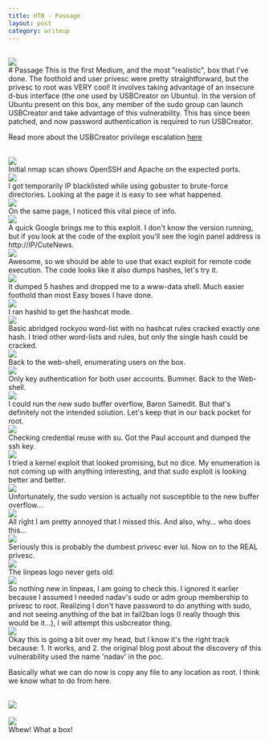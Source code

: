 ```yaml
---
title: HTB - Passage
layout: post
category: writeup
---
```

<br/>
<img src="../assets/img/htb/medium/Passage/title-card.png">
<br/>
# Passage
This is the first Medium, and the most "realistic", box that I've done.  The foothold and user privesc were pretty straightforward, but the privesc to root was VERY cool!  It involves taking advantage of an insecure d-bus interface (the one used by USBCreator on Ubuntu).  In the version of Ubuntu present on this box, any member of the sudo group can launch USBCreator and take advantage of this vulnerability.  This has since been patched, and now password authentication is required to run USBCreator.

<br/>

Read more about the USBCreator privilege escalation [here](https://unit42.paloaltonetworks.com/usbcreator-d-bus-privilege-escalation-in-ubuntu-desktop/)

<br/>
<img src="../assets/img/htb/medium/Passage/nmap.png">
<br/>
Initial nmap scan shows OpenSSH and Apache on the expected ports.

<br/>
<img src="../assets/img/htb/medium/Passage/fail2ban.png">
<br/>
I got temporarily IP blacklisted while using gobuster to brute-force directories.  Looking at the page it is easy to see what happened.

<br/>
<img src="../assets/img/htb/medium/Passage/poweredby.png">
<br/>
On the same page, I noticed this vital piece of info.

<br/>
<img src="../assets/img/htb/medium/Passage/rce1.png">
<br/>
A quick Google brings me to this exploit.  I don't know the version running, but if you look at the code of the exploit you'll see the login panel address is http://IP/CuteNews.

<br/>
<img src="../assets/img/htb/medium/Passage/rce2.png">
<br/>
Awesome, so we should be able to use that exact exploit for remote code execution.  The code looks like it also dumps hashes, let's try it.  

<br/>
<img src="../assets/img/htb/medium/Passage/rce3.png">
<br/>
It dumped 5 hashes and dropped me to a www-data shell.  Much easier foothold than most Easy boxes I have done.

<br/>
<img src="../assets/img/htb/medium/Passage/hashid.png">
<br/>
I ran hashid to get the hashcat mode.

<br/>
<img src="../assets/img/htb/medium/Passage/hashcat1.png">
<br/>
Basic abridged rockyou word-list with no hashcat rules cracked exactly one hash.  I tried other word-lists and rules, but only the single hash could be cracked.

<br/>
<img src="../assets/img/htb/medium/Passage/users.png">
<br/>
Back to the web-shell, enumerating users on the box.

<br/>
<img src="../assets/img/htb/medium/Passage/sshnopass.png">
<br/>
Only key authentication for both user accounts. Bummer.  Back to the Web-shell.

<br/>
<img src="../assets/img/htb/medium/Passage/sudoversion.png">
<br/>
I could run the new sudo buffer overflow, Baron Samedit.  But that's definitely not the intended solution.  Let's keep that in our back pocket for root.

<br/>
<img src="../assets/img/htb/medium/Passage/paul.png">
<br/>
Checking credential reuse with su.  Got the Paul account and dumped the ssh key.

<br/>
<img src="../assets/img/htb/medium/Passage/cve-2019-13272.png">
<br/>
I tried a kernel exploit that looked promising, but no dice.  My enumeration is not coming up with anything interesting, and that sudo exploit is looking better and better.

<br/>
<img src="../assets/img/htb/medium/Passage/baron-no-work.png">
<br/>
Unfortunately, the sudo version is actually not susceptible to the new buffer overflow...


<br/>
<img src="../assets/img/htb/medium/Passage/samekey.png">
<br/>
All right I am pretty annoyed that I missed this.  And also, why... who does this...


<br/>
<img src="../assets/img/htb/medium/Passage/nadav.png">
<br/>
Seriously this is probably the dumbest privesc ever lol.  Now on to the REAL privesc.

<br/>
<img src="../assets/img/htb/medium/Passage/linpeas.png">
<br/>
The linpeas logo never gets old.

<br/>
<img src="../assets/img/htb/medium/Passage/USBcreator.png">
<br/>
So nothing new in linpeas, I am going to check this.  I ignored it earlier because I assumed I needed nadav's sudo or adm group membership to privesc to root.  Realizing I don't have password to do anything with sudo, and not seeing anything of the bat in fail2ban logs (I really though this would be it...), I will attempt this usbcreator thing.

<br/>
<img src="../assets/img/htb/medium/Passage/test.png">
<br/>
Okay this is going a bit over my head, but I know it's the right track because: 1. It works, and 2. the original blog post about the discovery of this vulnerability used the name 'nadav' in the poc.  

<br/>

Basically what we can do now is copy any file to any location as root.  I think we know what to do from here.

<br/>
<img src="../assets/img/htb/medium/Passage/cp-auth-keys.png">
<br/>

<br/>
<img src="../assets/img/htb/medium/Passage/root.png">
<br/>
Whew!  What a box!
